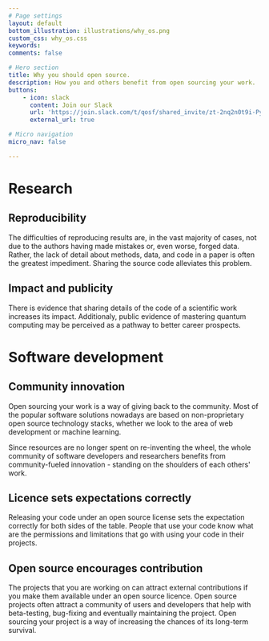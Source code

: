 ```yaml
---
# Page settings
layout: default
bottom_illustration: illustrations/why_os.png
custom_css: why_os.css
keywords:
comments: false

# Hero section
title: Why you should open source.
description: How you and others benefit from open sourcing your work.
buttons:
    - icon: slack
      content: Join our Slack
      url: 'https://join.slack.com/t/qosf/shared_invite/zt-2nq2n0t9i-PyiiCKg1bAzRpNzLMM7pWg'
      external_url: true

# Micro navigation
micro_nav: false

---
```


# Research

## Reproducibility
The difficulties of reproducing results are, in the vast majority of cases, not due to the authors having made mistakes or, even worse, forged data.
Rather, the lack of detail about methods, data, and code in a paper is often the greatest impediment.
Sharing the source code alleviates this problem.

## Impact and publicity
There is evidence that sharing details of the code of a scientific work increases its impact.
Additionaly, public evidence of mastering quantum computing may be perceived as a pathway to better career prospects.

# Software development

## Community innovation

Open sourcing your work is a way of giving back to the community. Most of the popular software solutions nowadays are based on non-proprietary open source technology stacks, whether we look to the area of web development or machine learning.

Since resources are no longer spent on re-inventing the wheel, the whole community of software developers and researchers benefits from community-fueled innovation - standing on the shoulders of each others' work.

## Licence sets expectations correctly

Releasing your code under an open source license sets the expectation correctly for both sides of the table. People that use your code know what are the permissions and limitations that go with using your code in their projects.

## Open source encourages contribution

The projects that you are working on can attract external contributions if you make them available under an open source licence. Open source projects often attract a community of users and developers that help with beta-testing, bug-fixing and eventually maintaining the project. Open sourcing your project is a way of increasing the chances of its long-term survival.

